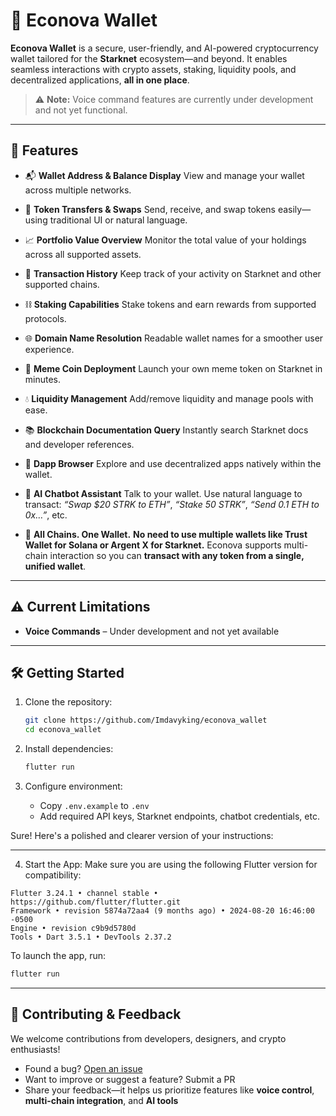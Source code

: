 # 🌿 Econova Wallet

**Econova Wallet** is a secure, user-friendly, and AI-powered cryptocurrency wallet tailored for the **Starknet** ecosystem—and beyond. It enables seamless interactions with crypto assets, staking, liquidity pools, and decentralized applications, **all in one place**.

> ⚠️ **Note:** Voice command features are currently under development and not yet functional.

---

## 🚀 Features

- 📬 **Wallet Address & Balance Display**
  View and manage your wallet across multiple networks.

- 💸 **Token Transfers & Swaps**
  Send, receive, and swap tokens easily—using traditional UI or natural language.

- 📈 **Portfolio Value Overview**
  Monitor the total value of your holdings across all supported assets.

- 📜 **Transaction History**
  Keep track of your activity on Starknet and other supported chains.

- ⛓️ **Staking Capabilities**
  Stake tokens and earn rewards from supported protocols.

- 🌐 **Domain Name Resolution**
  Readable wallet names for a smoother user experience.

- 🐸 **Meme Coin Deployment**
  Launch your own meme token on Starknet in minutes.

- 💧 **Liquidity Management**
  Add/remove liquidity and manage pools with ease.

- 📚 **Blockchain Documentation Query**
  Instantly search Starknet docs and developer references.

- 🧭 **Dapp Browser**
  Explore and use decentralized apps natively within the wallet.

- 🤖 **AI Chatbot Assistant**
  Talk to your wallet. Use natural language to transact:
  _“Swap \$20 STRK to ETH”_, _“Stake 50 STRK”_, _“Send 0.1 ETH to 0x…”_, etc.

- 🧩 **All Chains. One Wallet.**
  **No need to use multiple wallets like Trust Wallet for Solana or Argent X for Starknet.** Econova supports multi-chain interaction so you can **transact with any token from a single, unified wallet**.

---

## ⚠️ Current Limitations

- **Voice Commands** – Under development and not yet available

---

## 🛠 Getting Started

1. Clone the repository:

   ```bash
   git clone https://github.com/Imdavyking/econova_wallet
   cd econova_wallet
   ```

2. Install dependencies:

   ```bash
   flutter run
   ```

3. Configure environment:

   - Copy `.env.example` to `.env`
   - Add required API keys, Starknet endpoints, chatbot credentials, etc.

Sure! Here's a polished and clearer version of your instructions:

---

4. Start the App:
Make sure you are using the following Flutter version for compatibility:

```
Flutter 3.24.1 • channel stable • https://github.com/flutter/flutter.git
Framework • revision 5874a72aa4 (9 months ago) • 2024-08-20 16:46:00 -0500
Engine • revision c9b9d5780d
Tools • Dart 3.5.1 • DevTools 2.37.2
```

To launch the app, run:

```bash
flutter run
```

---

## 🤝 Contributing & Feedback

We welcome contributions from developers, designers, and crypto enthusiasts!

- Found a bug? [Open an issue](#)
- Want to improve or suggest a feature? Submit a PR
- Share your feedback—it helps us prioritize features like **voice control**, **multi-chain integration**, and **AI tools**
